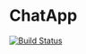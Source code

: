 # ChatApp

[![Build Status](https://travis-ci.org/ruslan-daumbaev/ChatApp.svg?branch=dev)](https://travis-ci.org/ruslan-daumbaev/ChatApp)
